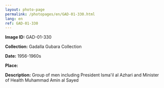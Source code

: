 ```yaml
---
layout: photo-page
permalink: /photopages/en/GAD-01-330.html
lang: en
ref: GAD-01-330
---
```


**Image ID:** GAD-01-330

**Collection:** Gadalla Gubara Collection

**Date:** 1956-1960s

**Place:**

**Description:** Group of men including President Isma'il al Azhari and Minister of Health Muhammad Amin al Sayed

